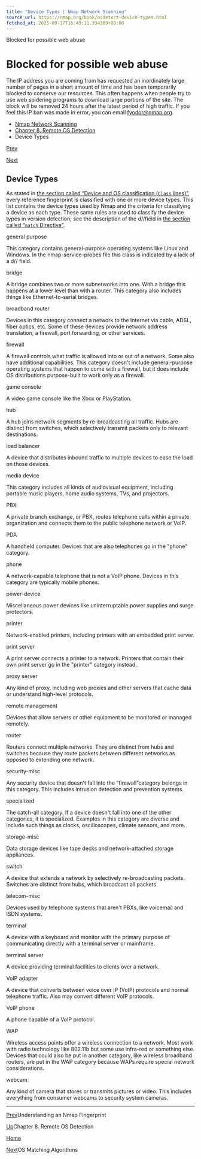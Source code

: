 ```yaml
---
title: "Device Types | Nmap Network Scanning"
source_url: https://nmap.org/book/osdetect-device-types.html
fetched_at: 2025-09-17T16:43:11.334309+00:00
---
```


Blocked for possible web abuse

Blocked for possible web abuse
==========

The IP address you are coming from has requested an inordinately large number of pages in a short amount of time and has been temporarily blocked to conserve our resources. This often happens when people try to use web spidering programs to download large portions of the site. The block will be removed 24 hours after the latest period of high traffic. If you feel this IP ban was made in error, you can email fyodor@nmap.org.

* [Nmap Network Scanning](https://nmap.org/book/toc.html)
* [Chapter 8. Remote OS Detection](https://nmap.org/book/osdetect.html)
* Device Types

[Prev](https://nmap.org/book/osdetect-fingerprint-format.html)

[Next](https://nmap.org/book/osdetect-guess.html)

Device Types
----------

[]()

As stated in [the section called “Device and OS classification (`Class` lines)”](https://nmap.org/book/osdetect-fingerprint-format.html#osdetect-class), every reference
fingerprint is classified with one or more device types. This list
contains the device types used by Nmap and the criteria for classifying
a device as each type. These same rules are used to classify the device
types in version detection; see the description of the
d//[]()field in [the section called “`match` Directive”](https://nmap.org/book/vscan-fileformat.html#vscan-db-match).

general purpose

This category contains general-purpose operating systems like Linux and
Windows. In the nmap-service-probes file this class is indicated by a
lack of a d// field.

bridge

A bridge combines two or more subnetworks into one. With a bridge this
happens at a lower level than with a router. This category also includes
things like Ethernet-to-serial bridges.

broadband router

Devices in this category connect a network to the Internet via cable,
ADSL, fiber optics, etc. Some of these devices provide network address
translation, a firewall, port forwarding, or other services.

firewall

A firewall controls what traffic is allowed into or out of a network.
Some also have additional capabilities. This category doesn't include
general-purpose operating systems that happen to come with a firewall,
but it does include OS distributions purpose-built to work only as a
firewall.

game console

A video game console like the Xbox or PlayStation.

hub

A hub joins network segments by re-broadcasting all traffic. Hubs are
distinct from switches, which selectively transmit packets only to
relevant destinations.

load balancer

A device that distributes inbound traffic to multiple devices to ease
the load on those devices.

media device

This category includes all kinds of audiovisual equipment, including
portable music players, home audio systems, TVs, and projectors.

PBX

A private branch exchange, or PBX, routes telephone calls within a
private organization and connects them to the public telephone network
or VoIP.

PDA

A handheld computer. Devices that are also telephones go in the "phone"
category.

phone

A network-capable telephone that is not a VoIP phone. Devices in this
category are typically mobile phones.

power-device

Miscellaneous power devices like uninterruptable power supplies and
surge protectors.

printer

Network-enabled printers, including printers with an embedded print
server.

print server

A print server connects a printer to a network. Printers that contain
their own print server go in the "printer" category instead.

proxy server

Any kind of proxy, including web proxies and other servers that cache
data or understand high-level protocols.

remote management

Devices that allow servers or other equipment to be monitored or managed
remotely.

router

Routers connect multiple networks. They are distinct from hubs and
switches because they route packets between different networks as
opposed to extending one network.

security-misc

Any security device that doesn't fall into the “firewall”category belongs in this category. This includes intrusion detection and
prevention systems.

specialized

The catch-all category. If a device doesn't fall into one of the other
categories, it is specialized. Examples in this category are diverse and
include such things as clocks, oscilloscopes, climate sensors, and more.

storage-misc

Data storage devices like tape decks and network-attached storage
appliances.

switch

A device that extends a network by selectively re-broadcasting packets.
Switches are distinct from hubs, which broadcast all packets.

telecom-misc

Devices used by telephone systems that aren't PBXs, like voicemail and
ISDN systems.

terminal

A device with a keyboard and monitor with the primary purpose of
communicating directly with a terminal server or mainframe.

terminal server

A device providing terminal facilities to clients over a network.

VoIP adapter

A device that converts between voice over IP (VoIP) protocols and normal
telephone traffic. Also may convert different VoIP protocols.

VoIP phone

A phone capable of a VoIP protocol.

WAP

Wireless access points offer a wireless connection to a network. Most
work with radio technology like 802.11b but some use infra-red or
something else. Devices that could also be put in another category, like
wireless broadband routers, are put in the WAP category because WAPs
require special network considerations.

webcam

Any kind of camera that stores or transmits pictures or video. This
includes everything from consumer webcams to security system cameras.

---

[Prev](https://nmap.org/book/osdetect-fingerprint-format.html)Understanding an Nmap Fingerprint

[Up](https://nmap.org/book/osdetect.html)Chapter 8. Remote OS Detection

[Home](https://nmap.org/book/toc.html)

[Next](https://nmap.org/book/osdetect-guess.html)OS Matching Algorithms